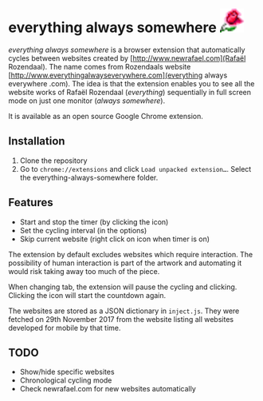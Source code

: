 # everything always somewhere ![rose](icons/rose48.png)

_everything always somewhere_ is a browser extension that automatically cycles between websites created by [http://www.newrafael.com](Rafaël Rozendaal). The name comes from Rozendaals website [http://www.everythingalwayseverywhere.com](everything always everywhere .com). The idea is that the extension enables you to see all the website works of Rafaël Rozendaal (_everything_) sequentially in full screen mode on just one monitor (_always somewhere_).

It is available as an open source Google Chrome extension.

## Installation

1. Clone the repository
1. Go to `chrome://extensions` and click `Load unpacked extension…`. Select the everything-always-somewhere folder.

## Features

- Start and stop the timer (by clicking the icon)
- Set the cycling interval (in the options)
- Skip current website (right click on icon when timer is on)

The extension by default excludes websites which require interaction. The possibility of human interaction is part of the artwork and automating it would risk taking away too much of the piece.

When changing tab, the extension will pause the cycling and clicking. Clicking the icon will start the countdown again.

The websites are stored as a JSON dictionary in `inject.js`. They were fetched on 29th November 2017 from the website listing all websites developed for mobile by that time.

## TODO

- Show/hide specific websites
- Chronological cycling mode
- Check newrafael.com for new websites automatically
